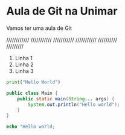 # Aula de Git na Unimar

Vamos ter uma aula de Git 

////////////                                  ///////////
            ///////////           ///////////            //////////    
                        /////////                                   

1. Linha 1
1. Linha 2
1. Linha 3

```python
print("Hello World")
```

```java
public class Main {
    public static main(String... args) {
        System.out.println("Hello world");
    }
}
```

```php
echo "Hello world;
```
```C++




